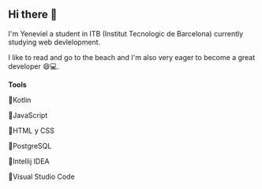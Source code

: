 ## Hi there 👋

I'm Yeneviel a student in ITB (Institut Tecnologic de Barcelona) currently studying web devlelopment.

I like to read and go to the beach and I'm also very eager to become a great developer 😄💻.


**Tools**

💠Kotlin

💠JavaScript

💠HTML y CSS

💠PostgreSQL

💠Intellij IDEA

💠Visual Studio Code




